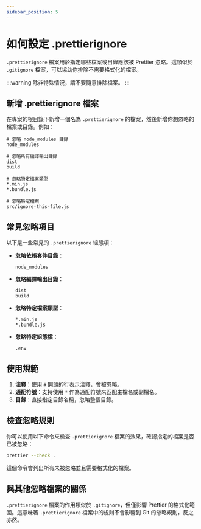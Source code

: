 ```yaml
---
sidebar_position: 5
---
```


# 如何設定 .prettierignore

`.prettierignore` 檔案用於指定哪些檔案或目錄應該被 Prettier 忽略。這類似於 `.gitignore` 檔案，可以協助你排除不需要格式化的檔案。

:::warning
除非特殊情況，請不要隨意排除檔案。
:::

## 新增 .prettierignore 檔案

在專案的根目錄下新增一個名為 `.prettierignore` 的檔案，然後新增你想忽略的檔案或目錄。例如：

```plaintext
# 忽略 node_modules 目錄
node_modules

# 忽略所有編譯輸出目錄
dist
build

# 忽略特定檔案類型
*.min.js
*.bundle.js

# 忽略特定檔案
src/ignore-this-file.js
```

## 常見忽略項目

以下是一些常見的 `.prettierignore` 組態項：

- **忽略依賴套件目錄**：
  ```plaintext
  node_modules
  ```

- **忽略編譯輸出目錄**：
  ```plaintext
  dist
  build
  ```

- **忽略特定檔案類型**：
  ```plaintext
  *.min.js
  *.bundle.js
  ```

- **忽略特定組態檔**：
  ```plaintext
  .env
  ```

## 使用規範

1. **注釋**：使用 `#` 開頭的行表示注釋，會被忽略。
2. **通配符號**：支持使用 `*` 作為通配符號來匹配主檔名或副檔名。
3. **目錄**：直接指定目錄名稱，忽略整個目錄。

## 檢查忽略規則

你可以使用以下命令來檢查 `.prettierignore` 檔案的效果，確認指定的檔案是否已被忽略：

```bash
prettier --check .
```

這個命令會列出所有未被忽略並且需要格式化的檔案。

## 與其他忽略檔案的關係

`.prettierignore` 檔案的作用類似於 `.gitignore`，但僅影響 Prettier 的格式化範圍。這意味著 `.prettierignore` 檔案中的規則不會影響到 Git 的忽略規則，反之亦然。
